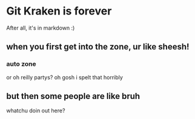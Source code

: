 # Git Kraken is forever
After all, it's in markdown :)

## when you first get into the zone, ur like sheesh!
### auto zone
or oh reilly partys? oh gosh i spelt that horribly

## but then some people are like bruh
whatchu doin out here?
